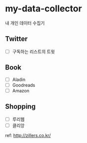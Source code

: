# my-data-collector
내 개인 데이터 수집기

## Twitter
- [ ] 구독하는 리스트의 트윗

## Book
- [ ] Aladin
- [ ] Goodreads
- [ ] Amazon

## Shopping
- [ ] 루리웹
- [ ] 클리앙

ref: http://zillers.co.kr/
